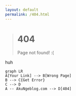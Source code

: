 ```yaml
---
layout: default
permalink: /404.html
---
```

> # 404
> 
> Page not found! :(

huh 

```mermaid
graph LR
A[Your Link] --> B[Wrong Page] 
B --> C{Get Error}
C --> D
A -- AkuNgeblog.com --> D[404]
```
